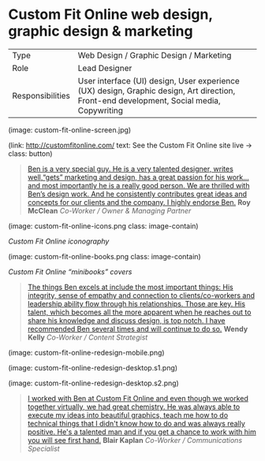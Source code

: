 # Custom Fit Online web design, graphic design & marketing

|                  |      |
| ---------------- | ---- |
| Type             | Web Design / Graphic Design / Marketing |
| Role             | Lead Designer |
| Responsibilities | User interface (UI) design, User experience (UX) design, Graphic design, Art direction, Front-end development, Social media, Copywriting |


(image: custom-fit-online-screen.jpg)

(link: http://customfitonline.com/ text: See the Custom Fit Online site live → class: button)

>[Ben is a very special guy. He is a very talented designer, writes well,“gets” marketing and design, has a great passion for his work… and most importantly he is a really good person. We are thrilled with Ben’s design work. And he consistently contributes great ideas and concepts for our clients and the company. I highly endorse Ben.](https://linkedin.com/in/bengroulx/#recommendations)
**Roy McClean**
*Co-Worker / Owner & Managing Partner*

(image: custom-fit-online-icons.png class: image-contain)

*Custom Fit Online iconography*

(image: custom-fit-online-books.png class: image-contain)

*Custom Fit Online “minibooks” covers*

>[The things Ben excels at include the most important things: His integrity, sense of empathy and connection to clients/co-workers and leadership ability flow through his relationships. Those are key. His talent, which becomes all the more apparent when he reaches out to share his knowledge and discuss design, is top notch. I have recommended Ben several times and will continue to do so.](https://linkedin.com/in/bengroulx/#recommendations)
**Wendy Kelly**
*Co-Worker / Content Strategist*

(image: custom-fit-online-redesign-mobile.png)

(image: custom-fit-online-redesign-desktop.s1.png)

(image: custom-fit-online-redesign-desktop.s2.png)

>[I worked with Ben at Custom Fit Online and even though we worked together virtually, we had great chemistry. He was always able to execute my ideas into beautiful graphics, teach me how to do technical things that I didn't know how to do and was always really positive. He's a talented man and if you get a chance to work with him you will see first hand.](https://linkedin.com/in/bengroulx/#recommendations)
**Blair Kaplan**
*Co-Worker / Communications Specialist*
